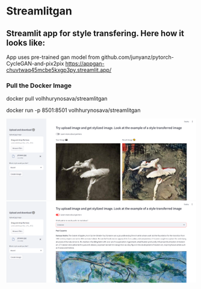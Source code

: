# Streamlitgan
## Streamlit app for style transfering. Here how it looks like:
App uses pre-trained gan model from github.com/junyanz/pytorch-CycleGAN-and-pix2pix
https://appgan-chuvtwaq45mcbe5kxgp3py.streamlit.app/
### Pull the Docker Image
docker pull volhhurynosava/streamlitgan

docker run -p 8501:8501 volhhurynosava/streamlitgan

![Example](https://github.com/volh-hurynosava/streamlitgan/blob/main/imgs/example.png)
![Example1](https://github.com/volh-hurynosava/streamlitgan/blob/main/imgs/example1.png)
